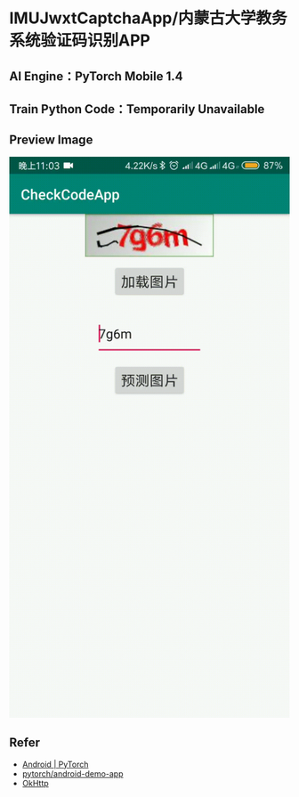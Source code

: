 # IMUJwxtCaptchaApp/内蒙古大学教务系统验证码识别APP
## AI Engine：PyTorch Mobile 1.4
## Train Python Code：Temporarily Unavailable
## Preview Image
![](https://raw.githubusercontent.com/SecretKeyTeam/IMUJwxtCaptchaApp/master/img/1.gif)
## Refer
* [Android | PyTorch](https://pytorch.org/mobile/android/)
* [pytorch/android-demo-app](https://github.com/pytorch/android-demo-app/tree/master/HelloWorldApp)
* [OkHttp](https://square.github.io/okhttp/)
